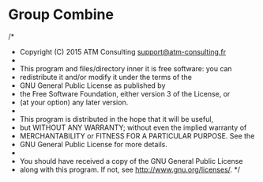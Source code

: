 Group Combine
============================
/* 
 * Copyright (C) 2015 ATM Consulting <support@atm-consulting.fr>
 *
 * This program and files/directory inner it is free software: you can 
 * redistribute it and/or modify it under the terms of the 
 * GNU General Public License as published by
 * the Free Software Foundation, either version 3 of the License, or
 * (at your option) any later version.
 *
 * This program is distributed in the hope that it will be useful,
 * but WITHOUT ANY WARRANTY; without even the implied warranty of
 * MERCHANTABILITY or FITNESS FOR A PARTICULAR PURPOSE.  See the
 * GNU General Public License for more details.
 *
 * You should have received a copy of the GNU General Public License
 * along with this program.  If not, see <http://www.gnu.org/licenses/>.
 */
